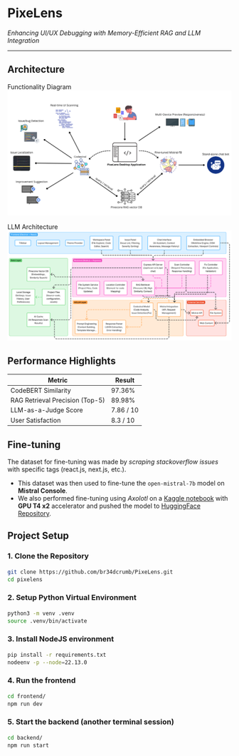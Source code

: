 # **PixeLens**  
*Enhancing UI/UX Debugging with Memory-Efficient RAG and LLM Integration*

---
## **Architecture**
Functionality Diagram
![Overview](assets/func_diagram.png)

LLM Architecture
![Arch](assets/LLM-architecture.png)


## **Performance Highlights**
| **Metric** | **Result** |
|--------|--------|
| CodeBERT Similarity | 97.36% |
| RAG Retrieval Precision (Top-5) | 89.98% |
| LLM-as-a-Judge Score | 7.86 / 10 |
| User Satisfaction | 8.3 / 10 |

## **Fine-tuning**
The dataset for fine-tuning was made by *scraping stackoverflow issues* with specific tags (react.js, next.js, etc.). 
- This dataset was then used to fine-tune the `open-mistral-7b` model on **Mistral Console**.
- We also performed fine-tuning using *Axolotl* on a [Kaggle  notebook](https://www.kaggle.com/code/anikait05/mistral-finetuning-axolotl) with **GPU T4 x2** accelerator and pushed the model to [HuggingFace Repository](https://huggingface.co/anikait-colab/mistral-7B-ui-ux-finetuned).


## **Project Setup**

### **1. Clone the Repository**
```bash
git clone https://github.com/br34dcrumb/PixeLens.git
cd pixelens
```

### **2. Setup Python Virtual Environment**
```bash
python3 -m venv .venv
source .venv/bin/activate
```

### **3. Install NodeJS environment**
```bash
pip install -r requirements.txt
nodeenv -p --node=22.13.0
```

### **4. Run the frontend**
```bash
cd frontend/
npm run dev
```

### **5. Start the backend (another terminal session)**
```bash
cd backend/
npm run start
```